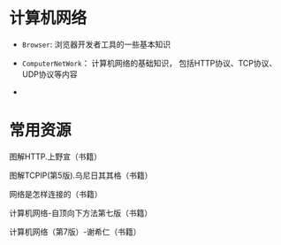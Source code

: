 # 计算机网络

- `Browser`:  浏览器开发者工具的一些基本知识

- `ComputerNetWork`： 计算机网络的基础知识， 包括HTTP协议、TCP协议、UDP协议等内容

- 

  




# 常用资源

图解HTTP.上野宣（书籍）

图解TCPIP(第5版).乌尼日其其格（书籍）

网络是怎样连接的（书籍）

计算机网络-自顶向下方法第七版（书籍）

计算机网络（第7版）-谢希仁（书籍）

